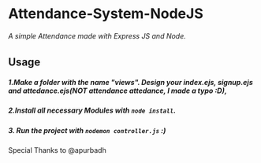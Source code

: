 # Attendance-System-NodeJS
###### A simple Attendance made with Express JS and Node. ###
## Usage ##
##### 1.Make a folder with the name "views". Design your index.ejs, signup.ejs and attedance.ejs(NOT attendance attedance, I made a typo :D),
##### 2.Install all necessary Modules with `node install`.
##### 3. Run the project with `nodemon controller.js` :)

Special Thanks to @apurbadh
